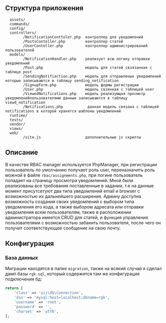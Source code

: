 
Структура приложения
--------------------

      assets/            
      commands/           
      config/             
      controllers/        
            /NotificationConttoler.php  контроллер для уведомлений
            /PostsContoller.php         контроллер статей
            /UserContoller.php          контроллер администрирований пользователей      
      models/             
            /NotificationHandler.php    реализует всю логику отправки уведомлений
            /Post.php                   модель для статей свзязанная с таблице post
            /SendingNotifiaction.php    модель для отправленых уведомлений которые записываются в таблицу sending_notification
            /SignupForm.php             модель формы регистрации
            /User.php                   модель свзянная с таблицей user
            /ViewedNotifications.php    модель реализующая просмотр уведомленийпользователями данные записываются в таблицу viewd_notification
            /Notifications.php           данная модель связана с таблицей notifications в которой хранятся шаблоны уведомлений
      runtime/            
      tests/              
      vendor/             
      views/             
      web/
            /site.js                    дополнительные js скрипты          



Описание
--------
В качестве RBAC manager используется PhpManager, при регистрации пользователь по умолчанию получает роль user, переназначить роль можной в файле `rbac/assignments.php`,
при логине пользователь попадает на страницу просмотра уведомлений.
Мной были реализованы все требования поставленные в задании, т.е на данные момент присутсвтуют два типа уведомлений email и browser с возможностью их дальнейшего расширения.
Админу доступна возможность создания своих уведомлений с выбором типа уведомления его кода, а также выбором адресата или отправки уведомления всем пользователям, 
также в расположении администратора имеется CRUD для статей, и функция управления пользователями с возможностью забанить пользователя, после чего он получит соответствующее сообщение на свою почту.


Конфигурация
------------

### База данных
Миграции находятся в папке `migration`, также на всякий случай я сделал дамп базы `rgk.sql`, который содержится там же
конфигурация подключения  бд:

```php
return [
    'class' => 'yii\db\Connection',
    'dsn' => 'mysql:host=localhost;dbname=rgk',
    'username' => 'root',
    'password' => '',
    'charset' => 'utf8',
];
```
